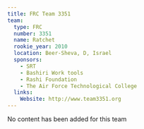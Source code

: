 ```yaml
---
title: FRC Team 3351
team:
  type: FRC
  number: 3351
  name: Ratchet
  rookie_year: 2010
  location: Beer-Sheva, D, Israel
  sponsors:
    - SRT
    - Bashiri Work tools
    - Rashi Foundation
    - The Air Force Technological College
  links:
    Website: http://www.team3351.org
---
```

No content has been added for this team